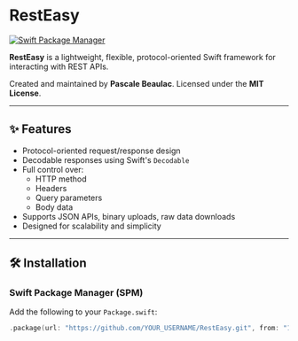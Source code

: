 # RestEasy

[![Swift Package Manager](https://img.shields.io/badge/SwiftPM-compatible-brightgreen.svg)](https://swift.org/package-manager/)


**RestEasy** is a lightweight, flexible, protocol-oriented Swift framework for interacting with REST APIs.

Created and maintained by **Pascale Beaulac**.
Licensed under the **MIT License**.

---

## ✨ Features

- Protocol-oriented request/response design
- Decodable responses using Swift's `Decodable`
- Full control over:
  - HTTP method
  - Headers
  - Query parameters
  - Body data
- Supports JSON APIs, binary uploads, raw data downloads
- Designed for scalability and simplicity

---

## 🛠 Installation

### Swift Package Manager (SPM)

Add the following to your `Package.swift`:

```swift
.package(url: "https://github.com/YOUR_USERNAME/RestEasy.git", from: "1.0.0"),


